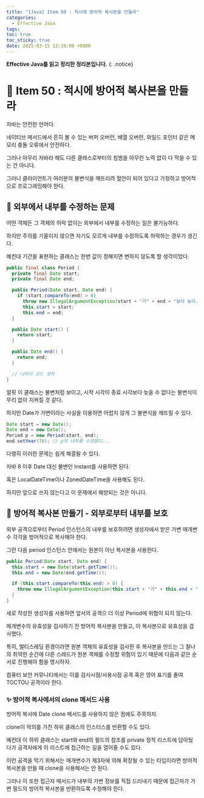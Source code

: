 ```yaml
---
title: "[Java] Item 50 : 적시에 방어적 복사본을 만들라"
categories:
  - Effective Java
tags:
toc: true
toc_sticky: true
date: 2025-03-15 12:16:00 +0900
---
```


<strong>Effective Java를 읽고 정리한 정리본입니다.</strong>
{: .notice}

# 📌 Item 50 : 적시에 방어적 복사본을 만들라

자바는 안전한 언어다.

네이티브 메서드에서 흔히 볼 수 있는 버퍼 오버런, 배열 오버런, 와일드 포인터 같은 메모리 충돌 오류에서 안전하다.

그러나 아무리 자바라 해도 다른 클래스로부터의 침범을 아무런 노력 없이 다 막을 수 있는 건 아니다.

그러니 클라이언트가 여러분의 불변식을 깨뜨리려 혈안이 되어 있다고 가정하고 방어적으로 프로그래밍해야 한다.

## 🫧 외부에서 내부를 수정하는 문제

어떤 객체든 그 객체의 허락 없이는 외부에서 내부를 수정하는 일은 불가능하다.

하지만 주의를 기울이지 않으면 자기도 모르게 내부를 수정하도록 허락하는 경우가 생긴다.

예컨대 기간을 표현하는 클래스는 한번 값이 정해지면 변하지 않도록 할 생각이었다.

```java
public final class Period {
  private final Date start;
  private final Date end;

  public Period(Date start, Date end) {
    if (start.compareTo(end) > 0)
      throw new IllegalArgumentException(start + "가" + end + "보다 늦다.");
      this.start = start;
      this.end = end;
  }

  public Date start() {
    return start;
  }

  public Date end() {
    return end;
  }

  // 나머지 코드 생략
}
```

얼핏 이 클래스는 불변처럼 보이고, 시작 시각이 종료 시각보다 늦을 수 없다는 불변식이 무리 없이 지켜질 것 같다.

하지만 Date가 가변이라는 사실을 이용하면 어렵지 않게 그 불변식을 깨뜨릴 수 있다.

```java
Date start = new Date();
Date end = new Date();
Period p = new Period(start, end);
end.setYear(78); // p의 내부를 수정했다...
```

다행히 이러한 문제는 쉽게 해결될 수 있다.

자바 8 이후 Date 대신 불변인 Instant를 사용하면 된다.

혹은 LocalDateTime이나 ZonedDateTime을 사용해도 된다.

하지만 앞으로 쓰지 않는다고 이 문제에서 해방되는 것은 아니다.

## 🫧 방어적 복사본 만들기 - 외부로부터 내부를 보호

외부 공격으로부터 Period 인스턴스의 내부를 보호하려면 생성자에서 받은 가변 매개변수 각각을 방어적으로 복사해야 한다.

그런 다음 period 인스턴스 안에서는 원본이 아닌 복사본을 사용한다.

```java
public Period(Date start, Date end) {
  this.start = new Date(start.getTime());
  this.end = new Date(end.getTime());

  if (this.start.compareTo(this.end) > 0) {
    throw new IllegalArgumentException(this.start + "가" + this.end + "보다 늦다.");
  }
}
```

새로 작성한 생성자를 사용하면 앞서의 공격으 더 이상 Period에 위협이 되지 않는다.

매개변수의 유효성을 검사하기 전 방어적 복사본을 만들고, 이 복사본으로 유효성을 검사했다.

특히, 멀티스레딩 환경이라면 원본 객체의 유효성을 검사한 후 복사본을 만드는 그 찰나의 취약한 순간에 다른 스레드가 원본 객체를 수정할 위험이 있기 때문에 다음과 같은 순서로 진행해야 함을 명시하자.

컴퓨터 보안 커뮤니티에서는 이를 검사시점/사용시점 공격 혹은 영어 표기를 줄여 TOCTOU 공격이라 한다.

### ✨ 방어적 복사에서의 clone 메서드 사용

방어적 복사에 Date clone 메서드를 사용하지 않은 점에도 주목하자.

clone이 악의를 가진 하위 클래스의 인스터스를 반환할 수도 있다.

예컨대 이 하위 클래스는 start와 end의 필드의 참조를 private 정적 리스트에 담아뒀다가 공격자에게 이 리스트에 접근하는 길을 열어줄 수도 있다.

이런 공격을 막기 위해서는 매개변수가 제3자에 의해 확장될 수 있는 타입이라면 방어적 복사본을 만들 때 clone을 사용해서는 안 된다.

그러나 이 또한 접근자 메서드가 내부의 가변 정보를 직접 드러내기 때문에 접근자가 가변 필드의 방어적 복사본을 반환하도록 수정해야 한다.